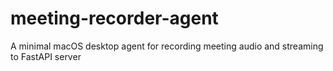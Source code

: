 # meeting-recorder-agent
A minimal macOS desktop agent for recording meeting audio and streaming to FastAPI server
